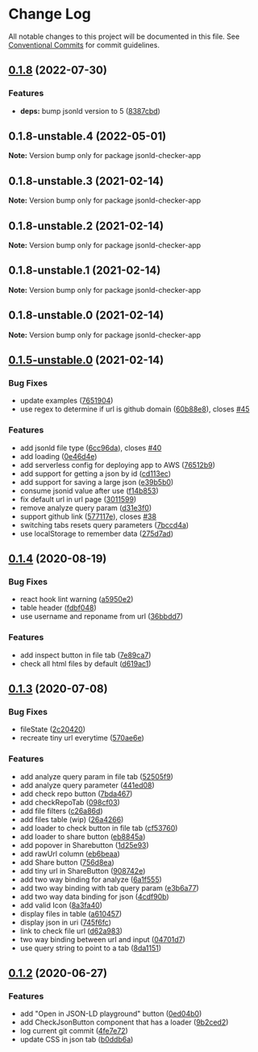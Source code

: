# Change Log

All notable changes to this project will be documented in this file.
See [Conventional Commits](https://conventionalcommits.org) for commit guidelines.

## [0.1.8](https://github.com/gjgd/jsonld-checker/compare/v0.1.8-unstable.4...v0.1.8) (2022-07-30)


### Features

* **deps:** bump jsonld version to 5 ([8387cbd](https://github.com/gjgd/jsonld-checker/commit/8387cbd0aad7558fbc988980d9b162082e6694f0))





## 0.1.8-unstable.4 (2022-05-01)

**Note:** Version bump only for package jsonld-checker-app





## 0.1.8-unstable.3 (2021-02-14)

**Note:** Version bump only for package jsonld-checker-app





## 0.1.8-unstable.2 (2021-02-14)

**Note:** Version bump only for package jsonld-checker-app





## 0.1.8-unstable.1 (2021-02-14)

**Note:** Version bump only for package jsonld-checker-app





## 0.1.8-unstable.0 (2021-02-14)

**Note:** Version bump only for package jsonld-checker-app





## [0.1.5-unstable.0](https://github.com/gjgd/jsonld-checker/compare/v0.1.4...v0.1.5-unstable.0) (2021-02-14)


### Bug Fixes

* update examples ([7651904](https://github.com/gjgd/jsonld-checker/commit/7651904cdbe56e5c0e9fb2887ea4a1cae9aab1f0))
* use regex to determine if url is github domain ([60b88e8](https://github.com/gjgd/jsonld-checker/commit/60b88e86dd166bcdb486baf3da94f04df86efe34)), closes [#45](https://github.com/gjgd/jsonld-checker/issues/45)


### Features

* add jsonld file type ([6cc96da](https://github.com/gjgd/jsonld-checker/commit/6cc96da9d6f23e8f9ca14f539753e902c773758d)), closes [#40](https://github.com/gjgd/jsonld-checker/issues/40)
* add loading ([0e46d4e](https://github.com/gjgd/jsonld-checker/commit/0e46d4ee3a11285ab751919fed43e216130e9ea2))
* add serverless config for deploying app to AWS ([76512b9](https://github.com/gjgd/jsonld-checker/commit/76512b9adcbbf0a1af2c11b78883eb87ece6821d))
* add support for getting a json by id ([cd113ec](https://github.com/gjgd/jsonld-checker/commit/cd113ec139c22fcb71108b2df1a766066e77e2d6))
* add support for saving a large json ([e39b5b0](https://github.com/gjgd/jsonld-checker/commit/e39b5b0ec043025954ce6aa9ed2010baa084ebc1))
* consume jsonid value after use ([f14b853](https://github.com/gjgd/jsonld-checker/commit/f14b8537019bafbbc67948eabc2b385ed2b67d12))
* fix default url in url page ([3011599](https://github.com/gjgd/jsonld-checker/commit/3011599a03b5ee4289817b8f1cd2e95c1fb4a81a))
* remove analyze query param ([d31e3f0](https://github.com/gjgd/jsonld-checker/commit/d31e3f0aeca13c73d1734c7d4f56f53eef4a69ac))
* support github link ([577117e](https://github.com/gjgd/jsonld-checker/commit/577117eb7c91fdd361209af79db37fcb7ebed705)), closes [#38](https://github.com/gjgd/jsonld-checker/issues/38)
* switching tabs resets query parameters ([7bccd4a](https://github.com/gjgd/jsonld-checker/commit/7bccd4a193cbae182392127ff86f5c37d32337b8))
* use localStorage to remember data ([275d7ad](https://github.com/gjgd/jsonld-checker/commit/275d7ad826a45841cece30b5e5791e13d87371a8))





## [0.1.4](https://github.com/gjgd/jsonld-checker/compare/v0.1.3...v0.1.4) (2020-08-19)


### Bug Fixes

* react hook lint warning ([a5950e2](https://github.com/gjgd/jsonld-checker/commit/a5950e2ba977988a90c3d745beefb754e206a686))
* table header ([fdbf048](https://github.com/gjgd/jsonld-checker/commit/fdbf048dff64a154277d162a1a32303ee1963fb9))
* use username and reponame from url ([36bbdd7](https://github.com/gjgd/jsonld-checker/commit/36bbdd7a3c090335cf65306f06e0932b871a19f1))


### Features

* add inspect button in file tab ([7e89ca7](https://github.com/gjgd/jsonld-checker/commit/7e89ca718a597f14fa895a2a776b75e2986f392b))
* check all html files by default ([d619ac1](https://github.com/gjgd/jsonld-checker/commit/d619ac17240b766eabce2d44b928997ff60069ed))





## [0.1.3](https://github.com/gjgd/jsonld-checker/compare/v0.1.2...v0.1.3) (2020-07-08)


### Bug Fixes

* fileState ([2c20420](https://github.com/gjgd/jsonld-checker/commit/2c204207f8157fd61c2fde8a46b75ac41a1dc8be))
* recreate tiny url everytime ([570ae6e](https://github.com/gjgd/jsonld-checker/commit/570ae6ebd0ee8731fdb804f89bbcb70aeabbde71))


### Features

* add analyze query param in file tab ([52505f9](https://github.com/gjgd/jsonld-checker/commit/52505f90d8009c4c14486349699561e200a45e9a))
* add analyze query parameter ([441ed08](https://github.com/gjgd/jsonld-checker/commit/441ed081ef694a79d9ea0ad532f688abfb7e8294))
* add check repo button ([7bda467](https://github.com/gjgd/jsonld-checker/commit/7bda467c8b61b1e043f4a4aebe47f103c106036f))
* add checkRepoTab ([098cf03](https://github.com/gjgd/jsonld-checker/commit/098cf03d2cf9f277a6640efb31714cf06fa115f0))
* add file filters ([c26a86d](https://github.com/gjgd/jsonld-checker/commit/c26a86d5a022a1a35f250807d771dd87da50f4ad))
* add files table (wip) ([26a4266](https://github.com/gjgd/jsonld-checker/commit/26a4266b1baf3dab790b72e5a455e6978e8b205f))
* add loader to check button in file tab ([cf53760](https://github.com/gjgd/jsonld-checker/commit/cf53760cfc7f8e4df0a6fa8135b33a26330990bb))
* add loader to share button ([eb8845a](https://github.com/gjgd/jsonld-checker/commit/eb8845aa02843e134097bf06a2dba7f27baaf8c9))
* add popover in Sharebutton ([1d25e93](https://github.com/gjgd/jsonld-checker/commit/1d25e93a35d63fa86d63c8f3c471d79cb1e9ff92))
* add rawUrl column ([eb6beaa](https://github.com/gjgd/jsonld-checker/commit/eb6beaa6bbd86d110a711d8fbed3f931c0f59e91))
* add Share button ([756d8ea](https://github.com/gjgd/jsonld-checker/commit/756d8ea6428a7edc944669971030e5a9a7867a4f))
* add tiny url in ShareButton ([908742e](https://github.com/gjgd/jsonld-checker/commit/908742e32e43ccb411d819b020866771ee1f7198))
* add two way binding for analyze ([6a1f555](https://github.com/gjgd/jsonld-checker/commit/6a1f55556026ce8fe457fb07b179cb2dee2e0624))
* add two way binding with tab query param ([e3b6a77](https://github.com/gjgd/jsonld-checker/commit/e3b6a772c28b5c0a439644d317c5a966a90bb34d))
* add two way data binding for json ([4cdf90b](https://github.com/gjgd/jsonld-checker/commit/4cdf90b8de5bbef7862ecdd1420f83fef1116e2d))
* add valid Icon ([8a3fa40](https://github.com/gjgd/jsonld-checker/commit/8a3fa40ef6afa63c7c8ddb44590394df306bf2c4))
* display files in table ([a610457](https://github.com/gjgd/jsonld-checker/commit/a610457cb9ce536dba72644017e414eaf86cc9e5))
* display json in uri ([745f6fc](https://github.com/gjgd/jsonld-checker/commit/745f6fcab6b224ca0854ee4c837080268a7b6234))
* link to check file url ([d62a983](https://github.com/gjgd/jsonld-checker/commit/d62a9835d2c90e0e6ca3ec6a7acaa5e0922d718f))
* two way binding between url and input ([04701d7](https://github.com/gjgd/jsonld-checker/commit/04701d7a4fbdf5fd60d66cfb5e888c6512b8db37))
* use query string to point to a tab ([8da1151](https://github.com/gjgd/jsonld-checker/commit/8da1151a695755de4e4c397b4b3d01965b79db2a))





## [0.1.2](https://github.com/gjgd/jsonld-checker/compare/v0.1.1...v0.1.2) (2020-06-27)


### Features

* add "Open in JSON-LD playground" button ([0ed04b0](https://github.com/gjgd/jsonld-checker/commit/0ed04b05b474dbf1f055afee6fa95a91c274b2ce))
* add CheckJsonButton component that has a loader ([9b2ced2](https://github.com/gjgd/jsonld-checker/commit/9b2ced22d08b40aa418e2d85ca7eaeede936fecd))
* log current git commit ([4fe7e72](https://github.com/gjgd/jsonld-checker/commit/4fe7e7203fc6b37ea9ab0ff5a5829cea4b735fc6))
* update CSS in json tab ([b0ddb6a](https://github.com/gjgd/jsonld-checker/commit/b0ddb6aff7d4d5cecbf12e3bd25f45af739cf365))

